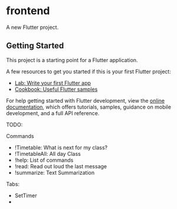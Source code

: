 # frontend

A new Flutter project.

## Getting Started

This project is a starting point for a Flutter application.

A few resources to get you started if this is your first Flutter project:

- [Lab: Write your first Flutter app](https://docs.flutter.dev/get-started/codelab)
- [Cookbook: Useful Flutter samples](https://docs.flutter.dev/cookbook)

For help getting started with Flutter development, view the
[online documentation](https://docs.flutter.dev/), which offers tutorials,
samples, guidance on mobile development, and a full API reference.


TODO:

Commands 
- !Timetable: What is next for my class?
- !TimetableAll: All day Class
- !help: List of commands
- !read: Read out loud the last message
- !summarize: Text Summarization

Tabs:
- SetTimer
- 